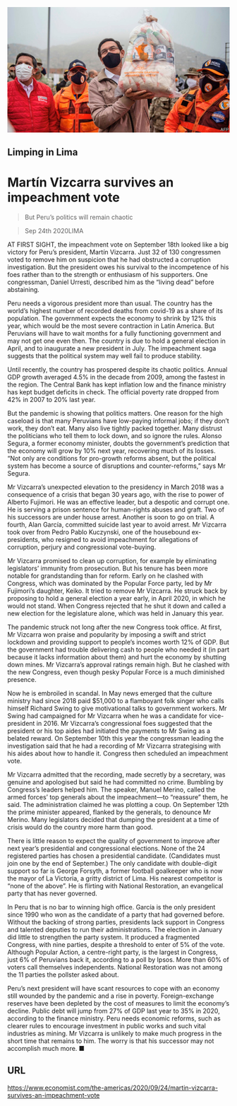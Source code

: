 ![](./images/20200926_AMP002_1.jpg)

## Limping in Lima

# Martín Vizcarra survives an impeachment vote

> But Peru’s politics will remain chaotic

> Sep 24th 2020LIMA

AT FIRST SIGHT, the impeachment vote on September 18th looked like a big victory for Peru’s president, Martín Vizcarra. Just 32 of 130 congressmen voted to remove him on suspicion that he had obstructed a corruption investigation. But the president owes his survival to the incompetence of his foes rather than to the strength or enthusiasm of his supporters. One congressman, Daniel Urresti, described him as the “living dead” before abstaining.

Peru needs a vigorous president more than usual. The country has the world’s highest number of recorded deaths from covid-19 as a share of its population. The government expects the economy to shrink by 12% this year, which would be the most severe contraction in Latin America. But Peruvians will have to wait months for a fully functioning government and may not get one even then. The country is due to hold a general election in April, and to inaugurate a new president in July. The impeachment saga suggests that the political system may well fail to produce stability.

Until recently, the country has prospered despite its chaotic politics. Annual GDP growth averaged 4.5% in the decade from 2009, among the fastest in the region. The Central Bank has kept inflation low and the finance ministry has kept budget deficits in check. The official poverty rate dropped from 42% in 2007 to 20% last year.

But the pandemic is showing that politics matters. One reason for the high caseload is that many Peruvians have low-paying informal jobs; if they don’t work, they don’t eat. Many also live tightly packed together. Many distrust the politicians who tell them to lock down, and so ignore the rules. Alonso Segura, a former economy minister, doubts the government’s prediction that the economy will grow by 10% next year, recovering much of its losses. “Not only are conditions for pro-growth reforms absent, but the political system has become a source of disruptions and counter-reforms,” says Mr Segura.

Mr Vizcarra’s unexpected elevation to the presidency in March 2018 was a consequence of a crisis that began 30 years ago, with the rise to power of Alberto Fujimori. He was an effective leader, but a despotic and corrupt one. He is serving a prison sentence for human-rights abuses and graft. Two of his successors are under house arrest. Another is soon to go on trial. A fourth, Alan García, committed suicide last year to avoid arrest. Mr Vizcarra took over from Pedro Pablo Kuczynski, one of the housebound ex-presidents, who resigned to avoid impeachment for allegations of corruption, perjury and congressional vote-buying.

Mr Vizcarra promised to clean up corruption, for example by eliminating legislators’ immunity from prosecution. But his tenure has been more notable for grandstanding than for reform. Early on he clashed with Congress, which was dominated by the Popular Force party, led by Mr Fujimori’s daughter, Keiko. It tried to remove Mr Vizcarra. He struck back by proposing to hold a general election a year early, in April 2020, in which he would not stand. When Congress rejected that he shut it down and called a new election for the legislature alone, which was held in January this year.

The pandemic struck not long after the new Congress took office. At first, Mr Vizcarra won praise and popularity by imposing a swift and strict lockdown and providing support to people’s incomes worth 12% of GDP. But the government had trouble delivering cash to people who needed it (in part because it lacks information about them) and hurt the economy by shutting down mines. Mr Vizcarra’s approval ratings remain high. But he clashed with the new Congress, even though pesky Popular Force is a much diminished presence.

Now he is embroiled in scandal. In May news emerged that the culture ministry had since 2018 paid $51,000 to a flamboyant folk singer who calls himself Richard Swing to give motivational talks to government workers. Mr Swing had campaigned for Mr Vizcarra when he was a candidate for vice-president in 2016. Mr Vizcarra’s congressional foes suggested that the president or his top aides had initiated the payments to Mr Swing as a belated reward. On September 10th this year the congressman leading the investigation said that he had a recording of Mr Vizcarra strategising with his aides about how to handle it. Congress then scheduled an impeachment vote. 

Mr Vizcarra admitted that the recording, made secretly by a secretary, was genuine and apologised but said he had committed no crime. Bumbling by Congress’s leaders helped him. The speaker, Manuel Merino, called the armed forces’ top generals about the impeachment—to “reassure” them, he said. The administration claimed he was plotting a coup. On September 12th the prime minister appeared, flanked by the generals, to denounce Mr Merino. Many legislators decided that dumping the president at a time of crisis would do the country more harm than good.

There is little reason to expect the quality of government to improve after next year’s presidential and congressional elections. None of the 24 registered parties has chosen a presidential candidate. (Candidates must join one by the end of September.) The only candidate with double-digit support so far is George Forsyth, a former football goalkeeper who is now the mayor of La Victoria, a gritty district of Lima. His nearest competitor is “none of the above”. He is flirting with National Restoration, an evangelical party that has never governed.

In Peru that is no bar to winning high office. García is the only president since 1990 who won as the candidate of a party that had governed before. Without the backing of strong parties, presidents lack support in Congress and talented deputies to run their administrations. The election in January did little to strengthen the party system. It produced a fragmented Congress, with nine parties, despite a threshold to enter of 5% of the vote. Although Popular Action, a centre-right party, is the largest in Congress, just 6% of Peruvians back it, according to a poll by Ipsos. More than 60% of voters call themselves independents. National Restoration was not among the 11 parties the pollster asked about.

Peru’s next president will have scant resources to cope with an economy still wounded by the pandemic and a rise in poverty. Foreign-exchange reserves have been depleted by the cost of measures to limit the economy’s decline. Public debt will jump from 27% of GDP last year to 35% in 2020, according to the finance ministry. Peru needs economic reforms, such as clearer rules to encourage investment in public works and such vital industries as mining. Mr Vizcarra is unlikely to make much progress in the short time that remains to him. The worry is that his successor may not accomplish much more. ■

## URL

https://www.economist.com/the-americas/2020/09/24/martin-vizcarra-survives-an-impeachment-vote
